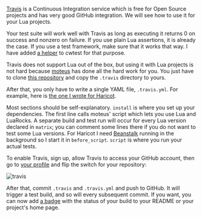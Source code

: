 <!--@
  title="Continuous Integration for Lua with Travis"
  published="2015-03-08 12:00:00"
  description = "Add automated testing to your Lua open source projects for free."
  updated = "2015-10-16 16:30:00"
-->

[Travis](https://travis-ci.org) is a Continuous Integration service which is free for Open Source projects and has very good GitHub integration. We will see how to use it for your Lua projects.

Your test suite will work well with Travis as long as executing it returns 0 on success and nonzero on failure. If you use plain Lua assertions, it is already the case. If you use a test framework, make sure that it works that way. I have added [a helper](https://github.com/catwell/cwtest#exit) to cwtest for that purpose.

Travis does not support Lua out of the box, but using it with Lua projects is not hard because [moteus](https://github.com/moteus) has done all the hard work for you. You just have to clone [this repository](https://github.com/moteus/lua-travis-example) and copy the `.travis` directory to yours.

After that, you only have to write a single YAML file, `.travis.yml`. For example, here is [the one I wrote for Haricot](https://github.com/catwell/haricot/blob/master/.travis.yml).

Most sections should be self-explanatory. `install` is where you set up your dependencies. The first line calls moteus' script which lets you use Lua and LuaRocks. A separate build and test run will occur for every Lua version declared in `matrix`; you can comment some lines there if you do not want to test some Lua versions. For Haricot I need [Beanstalk](http://kr.github.io/beanstalkd/) running in the background so I start it in `before_script`. `script` is where you run your actual tests.

To enable Travis, sign up, allow Travis to access your GitHub account, then go to [your profile](https://travis-ci.org/profile) and flip the switch for your repository:

![travis](img/travis.png)

After that, commit `.travis` and `.travis.yml` and push to GitHub. It will trigger a test build, and so will every subsequent commit. If you want, you can now add [a badge](https://travis-ci.org/catwell/haricot.png?branch=master) with the status of your build to your README or your project's home page.
